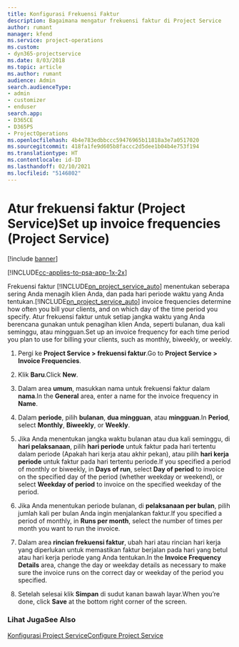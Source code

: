 ```yaml
---
title: Konfigurasi Frekuensi Faktur
description: Bagaimana mengatur frekuensi faktur di Project Service
author: rumant
manager: kfend
ms.service: project-operations
ms.custom:
- dyn365-projectservice
ms.date: 8/03/2018
ms.topic: article
ms.author: rumant
audience: Admin
search.audienceType:
- admin
- customizer
- enduser
search.app:
- D365CE
- D365PS
- ProjectOperations
ms.openlocfilehash: 4b4e783edbbccc59476965b11818a3e7a0517020
ms.sourcegitcommit: 418fa1fe9d605b8faccc2d5dee1b04b4e753f194
ms.translationtype: HT
ms.contentlocale: id-ID
ms.lasthandoff: 02/10/2021
ms.locfileid: "5146802"
---
```

# <a name="set-up-invoice-frequencies-project-service"></a><span data-ttu-id="540ac-103">Atur frekuensi faktur (Project Service)</span><span class="sxs-lookup"><span data-stu-id="540ac-103">Set up invoice frequencies (Project Service)</span></span>

[!include [banner](../includes/psa-now-project-operations.md)]

[!INCLUDE[cc-applies-to-psa-app-1x-2x](../includes/cc-applies-to-psa-app-1x-2x.md)]

<span data-ttu-id="540ac-104">Frekuensi faktur [!INCLUDE[pn_project_service_auto](../includes/pn-project-service-auto.md)] menentukan seberapa sering Anda menagih klien Anda, dan pada hari periode waktu yang Anda tentukan.</span><span class="sxs-lookup"><span data-stu-id="540ac-104">[!INCLUDE[pn_project_service_auto](../includes/pn-project-service-auto.md)] invoice frequencies determine how often you bill your clients, and on which day of the time period you specify.</span></span> <span data-ttu-id="540ac-105">Atur frekuensi faktur untuk setiap jangka waktu yang Anda berencana gunakan untuk penagihan klien Anda, seperti bulanan, dua kali seminggu, atau mingguan.</span><span class="sxs-lookup"><span data-stu-id="540ac-105">Set up an invoice frequency for each time period you plan to use for billing your clients, such as monthly, biweekly, or weekly.</span></span>  
  
1.  <span data-ttu-id="540ac-106">Pergi ke **Project Service > frekuensi faktur**.</span><span class="sxs-lookup"><span data-stu-id="540ac-106">Go to **Project Service > Invoice Frequencies**.</span></span>  
  
2.  <span data-ttu-id="540ac-107">Klik **Baru**.</span><span class="sxs-lookup"><span data-stu-id="540ac-107">Click **New**.</span></span>  
  
3.  <span data-ttu-id="540ac-108">Dalam area **umum**, masukkan nama untuk frekuensi faktur dalam **nama**.</span><span class="sxs-lookup"><span data-stu-id="540ac-108">In the **General** area, enter a name for the invoice frequency in **Name**.</span></span>  
  
4.  <span data-ttu-id="540ac-109">Dalam **periode**, pilih **bulanan**, **dua mingguan**, atau **mingguan**.</span><span class="sxs-lookup"><span data-stu-id="540ac-109">In **Period**, select **Monthly**, **Biweekly**, or **Weekly**.</span></span>  
  
5.  <span data-ttu-id="540ac-110">Jika Anda menentukan jangka waktu bulanan atau dua kali seminggu, di **hari pelaksanaan**, pilih **hari periode** untuk faktur pada hari tertentu dalam periode (Apakah hari kerja atau akhir pekan), atau pilih **hari kerja periode** untuk faktur pada hari tertentu periode.</span><span class="sxs-lookup"><span data-stu-id="540ac-110">If you specified a period of monthly or biweekly, in **Days of run**, select **Day of period** to invoice on the specified day of the period (whether weekday or weekend), or select **Weekday of period** to invoice on the specified weekday of the period.</span></span>  
  
6.  <span data-ttu-id="540ac-111">Jika Anda menentukan periode bulanan, di **pelaksanaan per bulan**, pilih jumlah kali per bulan Anda ingin menjalankan faktur.</span><span class="sxs-lookup"><span data-stu-id="540ac-111">If you specified a period of monthly, in **Runs per month**, select the number of times per month you want to run the invoice.</span></span>  
  
7.  <span data-ttu-id="540ac-112">Dalam area **rincian frekuensi faktur**, ubah hari atau rincian hari kerja yang diperlukan untuk memastikan faktur berjalan pada hari yang betul atau hari kerja periode yang Anda tentukan.</span><span class="sxs-lookup"><span data-stu-id="540ac-112">In the **Invoice Frequency Details** area, change the day or weekday details as necessary to make sure the invoice runs on the correct day or weekday of the period you specified.</span></span>  
  
8.  <span data-ttu-id="540ac-113">Setelah selesai klik **Simpan** di sudut kanan bawah layar.</span><span class="sxs-lookup"><span data-stu-id="540ac-113">When you’re done, click **Save** at the bottom right corner of the screen.</span></span>  
  
### <a name="see-also"></a><span data-ttu-id="540ac-114">Lihat Juga</span><span class="sxs-lookup"><span data-stu-id="540ac-114">See Also</span></span>  
 [<span data-ttu-id="540ac-115">Konfigurasi Project Service</span><span class="sxs-lookup"><span data-stu-id="540ac-115">Configure Project Service</span></span>](../psa/configure.md)
